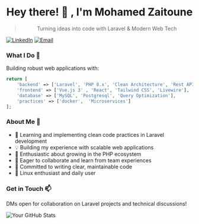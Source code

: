 <div align="center">
    

# Hey there! 👋 , I'm Mohamed Zaitoune

> Turning ideas into code with Laravel & Modern Web Tech
</div>

[![LinkedIn](https://img.shields.io/badge/LinkedIn-%230077B5.svg?&style=flat-square&logo=linkedin&logoColor=white)](https://www.linkedin.com/in/mohamed-zaitoune/)
[![Email](https://img.shields.io/badge/Email-D14836?style=flat-square&logo=gmail&logoColor=white)](mailto:your.email@example.com)

### What I Do 🚀

Building robust web applications with:
```php
return [
    'backend' => ['Laravel', 'PHP 8.x', 'Clean Architecture', 'Rest API '],
    'frontend' => ['Vue.js 3' , 'React', 'Tailwind CSS', 'Livewire'],
    'database' => ['MySQL', 'Postgresql', 'Query Optimization'],
    'practices' => ['docker',  'Microservices']
];
```

### About Me 💫
- 🎯 Learning and implementing clean code practices in Laravel development
- 💡 Building my experience with scalable web applications
- 🌱 Enthusiastic about growing in the PHP ecosystem
- 👥 Eager to collaborate and learn from team experiences
- 🚀 Committed to writing clear, maintainable code
- 🐧 Linux enthusiast and daily user

### Get in Touch 📫
DMs open for collaboration on Laravel projects and technical discussions!


![Your GitHub Stats](https://github-readme-stats.vercel.app/api?username=ZaitouneMohamed&show_icons=true&theme=dracula)
